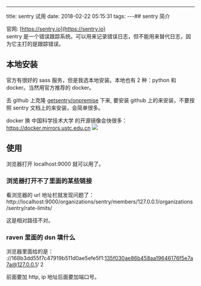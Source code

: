 ---

title: sentry 试用
date: 2018-02-22 05:15:31
tags:
---## sentry 简介

官网: [https://sentry.io](https://sentry.io)  
sentry 是一个错误跟踪系统。可以用来记录错误日志，但不能用来替代日志，因为它主打的是跟踪错误。

## 本地安装

官方有很好的 sass 服务，但是我选本地安装。本地也有 2 种：python 和 docker。当然用官方推荐的 docker。

去 github 上克隆 [getsentry/onpremise](https://github.com/getsentry/onpremise) 下来,
要安装 github 上的来安装，不要按照 sentry 文档上的来安装，会简单很多。

docker 换 中国科学技术大学 的开源镜像会快很多：  
https://docker.mirrors.ustc.edu.cn
![](/blog/assert/2018-02-22.png)

## 使用

浏览器打开 localhost:9000 就可以用了。

### 浏览器打开不了里面的某些链接

看浏览器的 url 地址栏就发现问题了：
http://localhost:9000/organizations/sentry/members/127.0.0.1/organizations/sentry/rate-limits/

这是相对路径不对。

### raven 里面的 dsn 填什么

浏览器里面给的是：
://168b3dd55f7c47919b511d0ae5efe5f1:135f030ae86b458aa19646176f5e7a7a@127.0.0.1/
2

前面要加 http, ip 地址后面要加端口号。
